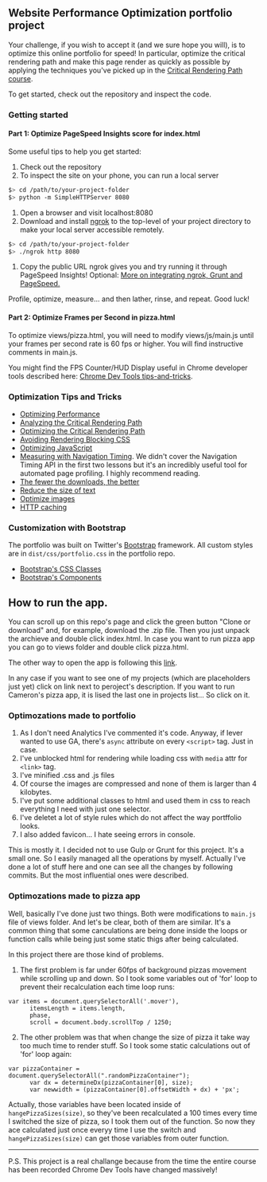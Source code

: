 ## Website Performance Optimization portfolio project

Your challenge, if you wish to accept it (and we sure hope you will), is to optimize this online portfolio for speed! In particular, optimize the critical rendering path and make this page render as quickly as possible by applying the techniques you've picked up in the [Critical Rendering Path course](https://www.udacity.com/course/ud884).

To get started, check out the repository and inspect the code.

### Getting started

#### Part 1: Optimize PageSpeed Insights score for index.html

Some useful tips to help you get started:

1. Check out the repository
1. To inspect the site on your phone, you can run a local server

  ```bash
  $> cd /path/to/your-project-folder
  $> python -m SimpleHTTPServer 8080
  ```

1. Open a browser and visit localhost:8080
1. Download and install [ngrok](https://ngrok.com/) to the top-level of your project directory to make your local server accessible remotely.

  ``` bash
  $> cd /path/to/your-project-folder
  $> ./ngrok http 8080
  ```

1. Copy the public URL ngrok gives you and try running it through PageSpeed Insights! Optional: [More on integrating ngrok, Grunt and PageSpeed.](http://www.jamescryer.com/2014/06/12/grunt-pagespeed-and-ngrok-locally-testing/)

Profile, optimize, measure... and then lather, rinse, and repeat. Good luck!

#### Part 2: Optimize Frames per Second in pizza.html

To optimize views/pizza.html, you will need to modify views/js/main.js until your frames per second rate is 60 fps or higher. You will find instructive comments in main.js. 

You might find the FPS Counter/HUD Display useful in Chrome developer tools described here: [Chrome Dev Tools tips-and-tricks](https://developer.chrome.com/devtools/docs/tips-and-tricks).

### Optimization Tips and Tricks
* [Optimizing Performance](https://developers.google.com/web/fundamentals/performance/ "web performance")
* [Analyzing the Critical Rendering Path](https://developers.google.com/web/fundamentals/performance/critical-rendering-path/analyzing-crp.html "analyzing crp")
* [Optimizing the Critical Rendering Path](https://developers.google.com/web/fundamentals/performance/critical-rendering-path/optimizing-critical-rendering-path.html "optimize the crp!")
* [Avoiding Rendering Blocking CSS](https://developers.google.com/web/fundamentals/performance/critical-rendering-path/render-blocking-css.html "render blocking css")
* [Optimizing JavaScript](https://developers.google.com/web/fundamentals/performance/critical-rendering-path/adding-interactivity-with-javascript.html "javascript")
* [Measuring with Navigation Timing](https://developers.google.com/web/fundamentals/performance/critical-rendering-path/measure-crp.html "nav timing api"). We didn't cover the Navigation Timing API in the first two lessons but it's an incredibly useful tool for automated page profiling. I highly recommend reading.
* <a href="https://developers.google.com/web/fundamentals/performance/optimizing-content-efficiency/eliminate-downloads.html">The fewer the downloads, the better</a>
* <a href="https://developers.google.com/web/fundamentals/performance/optimizing-content-efficiency/optimize-encoding-and-transfer.html">Reduce the size of text</a>
* <a href="https://developers.google.com/web/fundamentals/performance/optimizing-content-efficiency/image-optimization.html">Optimize images</a>
* <a href="https://developers.google.com/web/fundamentals/performance/optimizing-content-efficiency/http-caching.html">HTTP caching</a>

### Customization with Bootstrap
The portfolio was built on Twitter's <a href="http://getbootstrap.com/">Bootstrap</a> framework. All custom styles are in `dist/css/portfolio.css` in the portfolio repo.

* <a href="http://getbootstrap.com/css/">Bootstrap's CSS Classes</a>
* <a href="http://getbootstrap.com/components/">Bootstrap's Components</a>

## How to run the app.

You can scroll up on this repo's page and click the green button "Clone or download" and, for example, download the .zip file. Then you just unpack the archieve and double click index.html. In case you want to run pizza app you can go to views folder and double click pizza.html.

The other way to open the app is following this [link](https://myokha.github.io/frontend-nanodegree-mobile-portfolio/).

In any case if you want to see one of my projects (which are placeholders just yet) click on link next to peroject's description.
If you want to run Cameron's pizza app, it is lised the last one in projects list... So click on it.

### Optimozations made to portfolio

1. As I don't need Analytics I've commented it's code. Anyway, if Iever wanted to use GA, there's `async` attribute on every `<script>` tag. Just in case.
2. I've unblocked html for rendering while loading css with `media` attr for `<link>` tag.
3. I've minified .css and .js files
4. Of course the images are compressed and none of them is larger than 4 kilobytes.
5. I've put some additional classes to html and used them in css to reach everything I need with just one selector.
6. I've deletet a lot of style rules which do not affect the way portffolio looks.
7. I also added favicon... I hate seeing errors in console.

This is mostly it. I decided not to use Gulp or Grunt for this project. It's a small one. So I easily managed all the operations by myself.
Actually I've done a lot of stuff here and one can see all the changes by following commits. But the most influential ones were described.

### Optimozations made to pizza app

Well, basically I've done just two things. Both were modifications to `main.js` file of views folder. And let's be clear, both of them are similar. It's a common thing that some canculations are being done inside the loops or function calls while being just some static thigs after being calculated.

In this project there are those kind of problems.
1. The first problem is far under 60fps of background pizzas movement while scrolling up and down. So I took some variables out of 'for' loop to prevent their recalculation each time loop runs:
```
var items = document.querySelectorAll('.mover'),
      itemsLength = items.length,
      phase,
      scroll = document.body.scrollTop / 1250;
```

2. The other problem was that when change the size of pizza it take way too much time to render stuff. So I took some static calculations out of 'for' loop again:
```
var pizzaContainer = document.querySelectorAll(".randomPizzaContainer");  
      var dx = determineDx(pizzaContainer[0], size);
      var newwidth = (pizzaContainer[0].offsetWidth + dx) + 'px';
```
Actually, those variables have been located inside of `hangePizzaSizes(size)`, so they've been recalculated a 100 times every time I switched the size of pizza, so I took them out of the function. So now they ace calculated just once everyy time I use the switch and `hangePizzaSizes(size)` can get those variables from outer function.

---
P.S. This project is a real challange because from the time the entire course has been recorded Chrome Dev Tools have changed massively!
